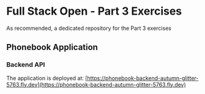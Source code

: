 # Full Stack Open - Part 3 Exercises

As recommended, a dedicated repository for the Part 3 exercises

## Phonebook Application
### Backend API
The application is deployed at: [https://phonebook-backend-autumn-glitter-5763.fly.dev](https://phonebook-backend-autumn-glitter-5763.fly.dev)

